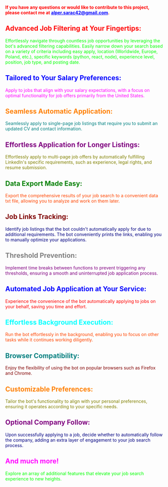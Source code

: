 
<p><strong style="color: #FF0000;">If you have any questions or would like to contribute to this project, please contact me at <a href="mailto:alper.sarac42@gmail.com" style="color: #0000FF;">alper.sarac42@gmail.com</a>.</strong></p>


<h2 style="color: #FF0000;">Advanced Job Filtering at Your Fingertips:</h2>
<p style="color: #00FF00;">Effortlessly navigate through countless job opportunities by leveraging the bot's advanced filtering capabilities. Easily narrow down your search based on a variety of criteria including easy apply, location (Worldwide, Europe, Poland, etc.), specific keywords (python, react, node), experience level, position, job type, and posting date.</p>

<h2 style="color: #0000FF;">Tailored to Your Salary Preferences:</h2>
<p style="color: #FF00FF;">Apply to jobs that align with your salary expectations, with a focus on optimal functionality for job offers primarily from the United States.</p>

<h2 style="color: #FF8000;">Seamless Automatic Application:</h2>
<p style="color: #008080;">Seamlessly apply to single-page job listings that require you to submit an updated CV and contact information.</p>

<h2 style="color: #800080;">Effortless Application for Longer Listings:</h2>
<p style="color: #808000;">Effortlessly apply to multi-page job offers by automatically fulfilling LinkedIn's specific requirements, such as experience, legal rights, and resume submission.</p>

<h2 style="color: #008000;">Data Export Made Easy:</h2>
<p style="color: #FF4500;">Export the comprehensive results of your job search to a convenient data txt file, allowing you to analyze and work on them later.</p>

<h2 style="color: #800000;">Job Links Tracking:</h2>
<p style="color: #000080;">Identify job listings that the bot couldn't automatically apply for due to additional requirements. The bot conveniently prints the links, enabling you to manually optimize your applications.</p>

<h2 style="color: #808080;">Threshold Prevention:</h2>
<p style="color: #800080;">Implement time breaks between functions to prevent triggering any thresholds, ensuring a smooth and uninterrupted job application process.</p>

<h2 style="color: #0000FF;">Automated Job Application at Your Service:</h2>
<p style="color: #FF0000;">Experience the convenience of the bot automatically applying to jobs on your behalf, saving you time and effort.</p>

<h2 style="color: #00FFFF;">Effortless Background Execution:</h2>
<p style="color: #FF4500;">Run the bot effortlessly in the background, enabling you to focus on other tasks while it continues working diligently.</p>

<h2 style="color: #008080;">Browser Compatibility:</h2>
<p style="color: #800000;">Enjoy the flexibility of using the bot on popular browsers such as Firefox and Chrome.</p>

<h2 style="color: #FF8000;">Customizable Preferences:</h2>
<p style="color: #808000;">Tailor the bot's functionality to align with your personal preferences, ensuring it operates according to your specific needs.</p>

<h2 style="color: #800080;">Optional Company Follow:</h2>
<p style="color: #000080;">Upon successfully applying to a job, decide whether to automatically follow the company, adding an extra layer of engagement to your job search process.</p>

<h2 style="color: #FF00FF;">And much more!</h2>
<p style="color: #00FF00;">Explore an array of additional features that elevate your job search experience to new heights.</p>
